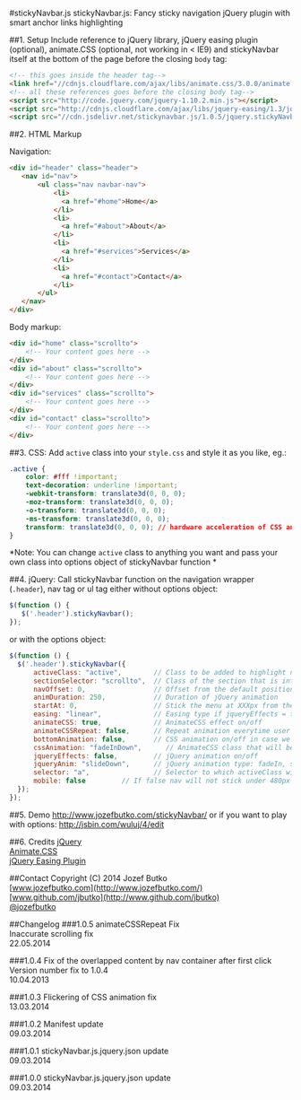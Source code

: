#stickyNavbar.js
stickyNavbar.js: Fancy sticky navigation jQuery plugin with smart anchor links highlighting

##1. Setup
Include reference to jQuery library, jQuery easing plugin (optional), animate.CSS (optional, not working in < IE9) and stickyNavbar itself at the bottom of the page before the closing `body` tag:

```html
<!-- this goes inside the header tag-->
<link href="//cdnjs.cloudflare.com/ajax/libs/animate.css/3.0.0/animate.min.css" rel="stylesheet" type="text/css">
<!-- all these references goes before the closing body tag-->
<script src="http://code.jquery.com/jquery-1.10.2.min.js"></script>
<script src="http://cdnjs.cloudflare.com/ajax/libs/jquery-easing/1.3/jquery.easing.min.js"></script>
<script src="//cdn.jsdelivr.net/stickynavbar.js/1.0.5/jquery.stickyNavbar.min.js"></script>
```

##2. HTML Markup

Navigation:
```html
<div id="header" class="header">
   <nav id="nav">
       <ul class="nav navbar-nav">
           <li>
             <a href="#home">Home</a>
           </li>
           <li>
             <a href="#about">About</a>
           </li>
           <li>
             <a href="#services">Services</a>
           </li>
           <li>
             <a href="#contact">Contact</a>
           </li>
       </ul>
   </nav>
</div>
```

Body markup:
```html
<div id="home" class="scrollto">
    <!-- Your content goes here -->
</div>
<div id="about" class="scrollto">
    <!-- Your content goes here -->
</div>
<div id="services" class="scrollto">
    <!-- Your content goes here -->
</div>
<div id="contact" class="scrollto">
    <!-- Your content goes here -->
</div>
```

##3. CSS:
Add `active` class into your `style.css` and style it as you like, eg.:
```css
.active {
    color: #fff !important;
    text-decoration: underline !important;
    -webkit-transform: translate3d(0, 0, 0);
    -moz-transform: translate3d(0, 0, 0);
    -o-transform: translate3d(0, 0, 0);
    -ms-transform: translate3d(0, 0, 0);
    transform: translate3d(0, 0, 0); // hardware acceleration of CSS animation
}
```
*Note: You can change `active` class to anything you want and pass your own class into options object of stickyNavbar function *

##4. jQuery:
Call stickyNavbar function on the navigation wrapper (`.header`), nav tag or ul tag either without options object:
```javascript
$(function () {
   $('.header').stickyNavbar();
});
```

or with the options object:
```javascript
$(function () {
  $('.header').stickyNavbar({
      activeClass: "active",        // Class to be added to highlight nav elements
      sectionSelector: "scrollto",  // Class of the section that is interconnected with nav links
      navOffset: 0,                 // Offset from the default position of this() (nav container)
      animDuration: 250,            // Duration of jQuery animation
      startAt: 0,                   // Stick the menu at XXXpx from the top of the this() (nav container)
      easing: "linear",             // Easing type if jqueryEffects = true, use jQuery Easing plugin to extend easing types - gsgd.co.uk/sandbox/jquery/easing
      animateCSS: true,             // AnimateCSS effect on/off
      animateCSSRepeat: false,      // Repeat animation everytime user scrolls
      bottomAnimation: false,       // CSS animation on/off in case we hit the bottom of the page
      cssAnimation: "fadeInDown",      // AnimateCSS class that will be added to selector
      jqueryEffects: false,         // jQuery animation on/off
      jqueryAnim: "slideDown",      // jQuery animation type: fadeIn, show or slideDown
      selector: "a",                // Selector to which activeClass will be added, either "a" or "li"
      mobile: false         // If false nav will not stick under 480px width of window
  });
});
```

##5. Demo
http://www.jozefbutko.com/stickyNavbar/ or if you want to play with options: http://jsbin.com/wuluj/4/edit

##6. Credits
[jQuery](http://api.jquery.com/)<br>
[Animate.CSS](http://daneden.github.io/animate.css/)<br>
[jQuery Easing Plugin](http://gsgd.co.uk/sandbox/jquery/easing/)

##Contact
Copyright (C) 2014 Jozef Butko<br>
[www.jozefbutko.com](http://www.jozefbutko.com/)<br>
[www.github.com/jbutko](http://www.github.com/jbutko)<br>
[@jozefbutko](http://www.twitter.com/jozefbutko)

##Changelog
###1.0.5
animateCSSRepeat Fix<br>
Inaccurate scrolling fix<br>
22.05.2014

###1.0.4
Fix of the overlapped content by nav container after first click<br>
Version number fix to 1.0.4<br>
10.04.2013

###1.0.3
Flickering of CSS animation fix<br>
13.03.2014<br>

###1.0.2
Manifest update<br>
09.03.2014

###1.0.1
stickyNavbar.js.jquery.json update<br>
09.03.2014

###1.0.0
stickyNavbar.js.jquery.json update<br>
09.03.2014
